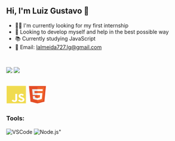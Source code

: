 ## Hi, I'm Luiz Gustavo 👋

- 👨‍💻 I'm currently looking for my first internship
- 🤝 Looking to develop myself and help in the best possible way
- 📚 Currently studying JavaScript
- 📩 Email: lalmeida727.lg@gmail.com

<br>
<p align="left">
  <img height="150em" src="https://github-readme-stats-eight-theta.vercel.app/api/top-langs/?username=LuizGust4vo&layout=compact&langs_count=7&theme=chartreuse-dark"/>
  <img height="150em" src="https://github-readme-stats.vercel.app/api?username=LuizGust4vo&show_icons=true&theme=chartreuse-dark"/>
</p>
  
<div style="display: inline_block"><br>
  <img align="center" alt="JS" height="48" width="53" src="https://raw.githubusercontent.com/devicons/devicon/master/icons/javascript/javascript-plain.svg">
  <img align="center" alt="HTML" height="48" width="53" src="https://raw.githubusercontent.com/devicons/devicon/master/icons/html5/html5-original.svg">
</div>
  
##
  
### Tools:
<div>
  <img align="center" alt="VSCode" height="55" width="60" src="https://cdn.jsdelivr.net/gh/devicons/devicon/icons/vscode/vscode-original-wordmark.svg">
  <img align="center" alt=Node.js" height="150" width="110" src="https://cdn.jsdelivr.net/gh/devicons/devicon/icons/nodejs/nodejs-original-wordmark.svg">
</div>
